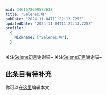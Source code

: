 ```yaml
---
mid: 3461578699573638
title: "Selene幻月"
pubDate: "2024-11-04T11:22:13.725Z"
updatedDate: "2024-11-04T11:22:13.725Z"
profile:
  {
    Nickname: ["Selene幻月"],
  }
---
```


关注[Selene幻月](https://space.bilibili.com/3461578699573638)谢谢喵~ 关注[Selene幻月](https://space.bilibili.com/3461578699573638)谢谢喵~

## 此条目有待补充
你可以在[这里](https://github.com/Yuhanawa/VTuber.ICU/edit/master/src/content/v/Selene幻月/index.md)编辑本文
